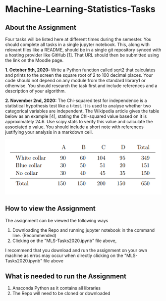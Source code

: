 # Machine-Learning-Statistics-Tasks

## About the Assignment
Four tasks will be listed here at different times during the semester. You should complete all tasks in a single jupyter notebook. This, along with relevant files like a README, should be in a single git repository synced with a hosting provider like GitHub [1]. That URL should then be submitted using the link on the Moodle page.

**1. October 5th, 2020:** Write a Python function called sqrt2 that calculates and prints to the screen the square root of 2 to 100 decimal places. Your code should not depend on  any module from the standard library1 or otherwise. You should research the task first and include references and a description of your algorithm.

**2. November 2nd, 2020:** The Chi-squared test for independence is a statistical hypothesis test like a t-test. It is used to analyse whether two categorical variables are independent. The Wikipedia article gives the table below as an example [4], stating the Chi-squared value based on it is approximately 24.6. Use scipy.stats to verify this value and calculate the associated p value. You should include a short note with references justifying your analysis in a markdown cell.

![alt text](https://github.com/EoinStankard/Machine-Learning-Statistics-Tasks/blob/main/images/task2.PNG)

## How to view the Assignment

The assignment can be viewed the following ways

1. Downloading the Repo and running jupyter notebook in the command line. (Recommended)
2. Clicking on the "MLS-Tasks2020.ipynb" file above,

I recommend that you download and run the assignment on your own machine as erros may occur when directly clicking on the "MLS-Tasks2020.ipynb" file above

## What is needed to run the Assignment

1. Anaconda Python as it contains all libraries
2. The Repo will need to be cloned or downloaded
